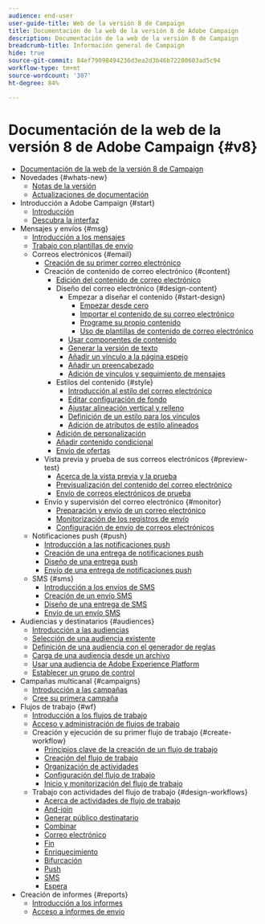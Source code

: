 ```yaml
---
audience: end-user
user-guide-title: Web de la versión 8 de Campaign
title: Documentación de la web de la versión 8 de Adobe Campaign
description: Documentación de la web de la versión 8 de Campaign
breadcrumb-title: Información general de Campaign
hide: true
source-git-commit: 84ef79098494236d3ea2d3b46b72280603ad5c94
workflow-type: tm+mt
source-wordcount: '307'
ht-degree: 84%

---
```



# Documentación de la web de la versión 8 de Adobe Campaign {#v8}

+ [Documentación de la web de la versión 8 de Campaign](campaign-web-home.md)
+ Novedades {#whats-new}
   + [Notas de la versión ](rn/release-notes.md)
   + [Actualizaciones de documentación](rn/documentation-updates.md)
+ Introducción a Adobe Campaign {#start}
   + [Introducción](get-started/get-started.md)
   + [Descubra la interfaz](get-started/user-interface.md)
+ Mensajes y envíos {#msg}
   + [Introducción a los mensajes](msg/gs-messages.md)
   + [Trabajo con plantillas de envío](msg/delivery-template.md)
   + Correos electrónicos {#email}
      + [Creación de su primer correo electrónico](email/create-email.md)
      + Creación de contenido de correo electrónico {#content}
         + [Edición del contenido de correo electrónico](content/edit-content.md)
         + Diseño del correo electrónico {#design-content}
            + Empezar a diseñar el contenido {#start-design}
               + [Empezar desde cero ](content/create-email-content.md)
               + [Importar el contenido de su correo electrónico](content/existing-content.md)
               + [Programe su propio contenido](content/code-content.md)
               + [Uso de plantillas de contenido de correo electrónico](content/email-templates.md)
            + [Usar componentes de contenido](content/content-components.md)
            + [Generar la versión de texto](content/text-version-email.md)
            + [Añadir un vínculo a la página espejo](content/mirror-page.md)
            + [Añadir un preencabezado](content/preheader.md)
            + [Adición de vínculos y seguimiento de mensajes](content/message-tracking.md)
         + Estilos del contenido {#style}
            + [Introducción al estilo del correo electrónico](content/get-started-email-style.md)
            + [Editar configuración de fondo](content/backgrounds.md)
            + [Ajustar alineación vertical y relleno](content/alignment-and-padding.md)
            + [Definición de un estilo para los vínculos](content/styling-links.md)
            + [Adición de atributos de estilo alineados](content/inline-styling.md)
         + [Adición de personalización](personalization/personalize.md)
         + [Añadir contenido condicional](personalization/conditions.md)
         + [Envío de ofertas](content/offers.md)
      + Vista previa y prueba de sus correos electrónicos {#preview-test}
         + [Acerca de la vista previa y la prueba](preview-test/preview-test.md)
         + [Previsualización del contenido del correo electrónico](preview-test/preview-content.md)
         + [Envío de correos electrónicos de prueba](preview-test/proofs.md)
      + Envío y supervisión del correo electrónico {#monitor}
         + [Preparación y envío de un correo electrónico](monitor/prepare-send.md)
         + [Monitorización de los registros de envío](monitor/delivery-logs.md)
         + [Configuración de envío de correos electrónicos](advanced-settings/delivery-settings.md)
   + Notificaciones push {#push}
      + [Introducción a las notificaciones push](push/gs-push.md)
      + [Creación de una entrega de notificaciones push](push/create-push.md)
      + [Diseño de una entrega push](push/content-push.md)
      + [Envío de una entrega de notificaciones push](push/send-push.md)
   + SMS {#sms}
      + [Introducción a los envíos de SMS](sms/gs-sms.md)
      + [Creación de un envío SMS](sms/create-sms.md)
      + [Diseño de una entrega de SMS ](sms/content-sms.md)
      + [Envío de un envío SMS ](sms/send-sms.md)
+ Audiencias y destinatarios {#audiences}
   + [Introducción a las audiencias](audience/about-audiences.md)
   + [Selección de una audiencia existente](audience/add-audience.md)
   + [Definición de una audiencia con el generador de reglas](audience/segment-builder.md)
   + [Carga de una audiencia desde un archivo](audience/file-audience.md)
   + [Usar una audiencia de Adobe Experience Platform](audience/aep-audience.md)
   + [Establecer un grupo de control](audience/control-group.md)
+ Campañas multicanal {#campaigns}
   + [Introducción a las campañas](campaigns/gs-campaigns.md)
   + [Cree su primera campaña](campaigns/create-campaigns.md)
+ Flujos de trabajo {#wf}
   + [Introducción a los flujos de trabajo](workflows/gs-workflows.md)
   + [Acceso y administración de flujos de trabajo](workflows/access-monitor.md)
   + Creación y ejecución de su primer flujo de trabajo {#create-workflow}
      + [Principios clave de la creación de un flujo de trabajo](workflows/gs-workflow-creation.md)
      + [Creación del flujo de trabajo](workflows/create-workflow.md)
      + [Organización de actividades](workflows/orchestrate-activities.md)
      + [Configuración del flujo de trabajo](workflows/workflow-settings.md)
      + [Inicio y monitorización del flujo de trabajo](workflows/start-monitor-workflows.md)
   + Trabajo con actividades del flujo de trabajo {#design-workflows}
      + [Acerca de actividades de flujo de trabajo](workflows/activities/about-activities.md)
      + [And-join](workflows/activities/and-join.md)
      + [Generar público destinatario](workflows/activities/build-audience.md)
      + [Combinar](workflows/activities/combine.md)
      + [Correo electrónico](workflows/activities/email.md)
      + [Fin](workflows/activities/end.md)
      + [Enriquecimiento](workflows/activities/enrichment.md)
      + [Bifurcación](workflows/activities/fork.md)
      + [Push](workflows/activities/push.md)
      + [SMS](workflows/activities/sms.md)
      + [Espera](workflows/activities/wait.md)
+ Creación de informes {#reports}
   + [Introducción a los informes](reporting/gs-reports.md)
   + [Acceso a informes de envío](reporting/delivery-reports.md)

